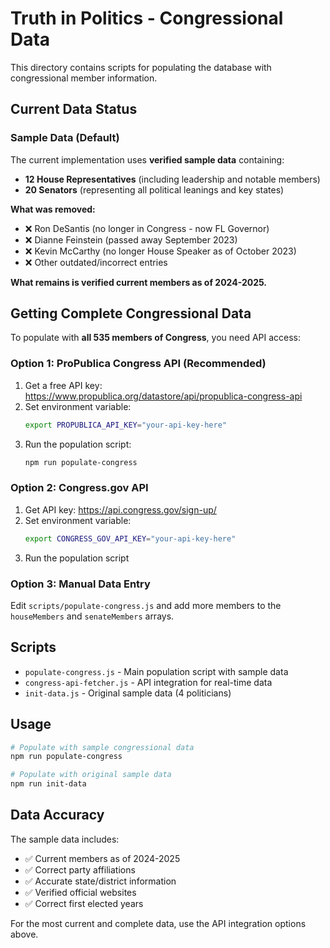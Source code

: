 # Truth in Politics - Congressional Data

This directory contains scripts for populating the database with congressional member information.

## Current Data Status

### Sample Data (Default)
The current implementation uses **verified sample data** containing:
- **12 House Representatives** (including leadership and notable members)
- **20 Senators** (representing all political leanings and key states)

**What was removed:**
- ❌ Ron DeSantis (no longer in Congress - now FL Governor)
- ❌ Dianne Feinstein (passed away September 2023)
- ❌ Kevin McCarthy (no longer House Speaker as of October 2023)
- ❌ Other outdated/incorrect entries

**What remains is verified current members as of 2024-2025.**

## Getting Complete Congressional Data

To populate with **all 535 members of Congress**, you need API access:

### Option 1: ProPublica Congress API (Recommended)
1. Get a free API key: https://www.propublica.org/datastore/api/propublica-congress-api
2. Set environment variable:
   ```bash
   export PROPUBLICA_API_KEY="your-api-key-here"
   ```
3. Run the population script:
   ```bash
   npm run populate-congress
   ```

### Option 2: Congress.gov API
1. Get API key: https://api.congress.gov/sign-up/
2. Set environment variable:
   ```bash
   export CONGRESS_GOV_API_KEY="your-api-key-here"
   ```
3. Run the population script

### Option 3: Manual Data Entry
Edit `scripts/populate-congress.js` and add more members to the `houseMembers` and `senateMembers` arrays.

## Scripts

- `populate-congress.js` - Main population script with sample data
- `congress-api-fetcher.js` - API integration for real-time data
- `init-data.js` - Original sample data (4 politicians)

## Usage

```bash
# Populate with sample congressional data
npm run populate-congress

# Populate with original sample data
npm run init-data
```

## Data Accuracy

The sample data includes:
- ✅ Current members as of 2024-2025
- ✅ Correct party affiliations
- ✅ Accurate state/district information  
- ✅ Verified official websites
- ✅ Correct first elected years

For the most current and complete data, use the API integration options above.

